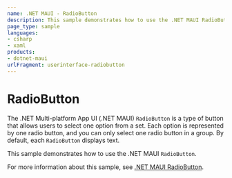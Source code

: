 ```yaml
---
name: .NET MAUI - RadioButton
description: This sample demonstrates how to use the .NET MAUI RadioButton.
page_type: sample
languages:
- csharp
- xaml
products:
- dotnet-maui
urlFragment: userinterface-radiobutton
---
```


# RadioButton

The .NET Multi-platform App UI (.NET MAUI) `RadioButton` is a type of button that allows users to select one option from a set. Each option is represented by one radio button, and you can only select one radio button in a group. By default, each `RadioButton` displays text.

This sample demonstrates how to use the .NET MAUI `RadioButton`.

For more information about this sample, see [.NET MAUI RadioButton](https://docs.microsoft.com/dotnet/maui/user-interface/controls/radiobutton).
